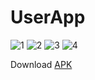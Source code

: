 # UserApp

![1](https://user-images.githubusercontent.com/62237653/100339881-71a98380-3000-11eb-9bbf-ceead6d8c56c.jpg)
![2](https://user-images.githubusercontent.com/62237653/100339929-7f5f0900-3000-11eb-9a7a-45356ebc1209.jpg)
![3](https://user-images.githubusercontent.com/62237653/100339967-8b4acb00-3000-11eb-9f0c-555dd32619ef.jpg)
![4](https://user-images.githubusercontent.com/62237653/100340020-9867ba00-3000-11eb-8187-4a271b62e7ed.jpg)

Download [APK](https://github.com/MohitSinghFlutter/UserApp/releases/download/v1.5/app-debug.apk)
